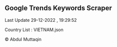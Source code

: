 

## Google Trends Keywords Scraper 
 
Last Update 29-12-2022 , 19:29:52

Country List :
VIETNAM.json



© Abdul Muttaqin 
